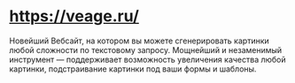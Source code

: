 # https://veage.ru/

Новейший Вебсайт, на котором вы можете сгенерировать картинки любой сложности по текстовому запросу. Мощнейший и незаменимый инструмент — поддерживает возможность увеличения качества любой картинки, подстраивание картинки под ваши формы и шаблоны.

